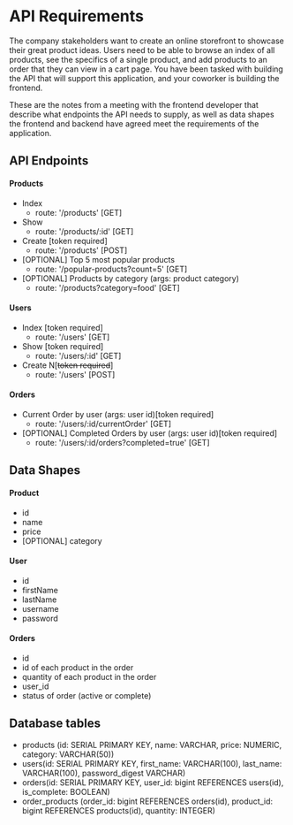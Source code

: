 # API Requirements
The company stakeholders want to create an online storefront to showcase their great product ideas. Users need to be able to browse an index of all products, see the specifics of a single product, and add products to an order that they can view in a cart page. You have been tasked with building the API that will support this application, and your coworker is building the frontend.

These are the notes from a meeting with the frontend developer that describe what endpoints the API needs to supply, as well as data shapes the frontend and backend have agreed meet the requirements of the application. 

## API Endpoints
#### Products
- Index 
    - route: '/products' [GET]
- Show
    - route: '/products/:id' [GET]
- Create [token required]
    - route: '/products' [POST]
- [OPTIONAL] Top 5 most popular products 
    - route: '/popular-products?count=5' [GET]
- [OPTIONAL] Products by category (args: product category)
    - route: '/products?category=food' [GET]

#### Users
- Index [token required]
    - route: '/users' [GET]
- Show [token required]
    - route: '/users/:id' [GET]
- Create N[~~token required~~]
    - route: '/users' [POST]

#### Orders
- Current Order by user (args: user id)[token required]
    - route: '/users/:id/currentOrder' [GET]
- [OPTIONAL] Completed Orders by user (args: user id)[token required]
    - route: '/users/:id/orders?completed=true' [GET]

## Data Shapes
#### Product
- id
- name
- price
- [OPTIONAL] category

#### User
- id
- firstName
- lastName
- username
- password

#### Orders
- id
- id of each product in the order
- quantity of each product in the order
- user_id
- status of order (active or complete)

## Database tables
- products (id: SERIAL PRIMARY KEY, name: VARCHAR, price: NUMERIC, category: VARCHAR(50))
- users(id: SERIAL PRIMARY KEY, first_name: VARCHAR(100), last_name: VARCHAR(100), password_digest VARCHAR)
- orders(id: SERIAL PRIMARY KEY, user_id: bigint REFERENCES users(id), is_complete: BOOLEAN)
- order_products (order_id: bigint REFERENCES orders(id), product_id: bigint REFERENCES products(id), quantity: INTEGER)